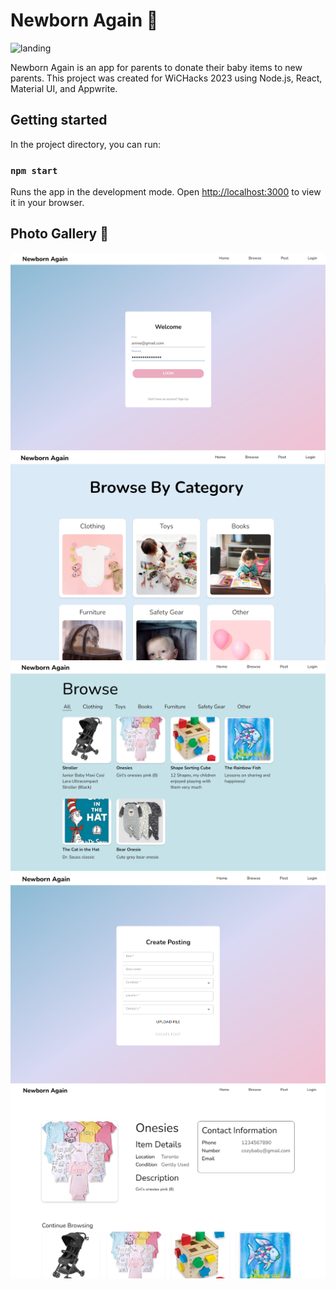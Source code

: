 # Newborn Again 🐣

![landing](https://file+.vscode-resource.vscode-cdn.net/c%3A/Users/Jamie%20Tsai/Documents/Projects/WiCHacks/wichacks/image/README/landing.png)

Newborn Again is an app for parents to donate their baby items to new parents. This project was created for WiCHacks 2023 using Node.js, React, Material UI, and Appwrite.

## Getting started

In the project directory, you can run:

### `npm start`

Runs the app in the development mode.
Open [http://localhost:3000](http://localhost:3000) to view it in your browser.

## Photo Gallery 🍼

![login](image/README/login.png)![category](image/README/category.png)![browse](image/README/browse.png)![posting](image/README/posting.png)![product](image/README/product.png)
